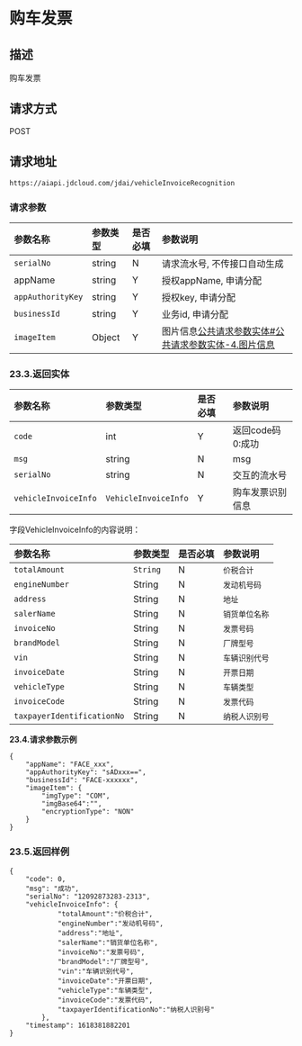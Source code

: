 # 购车发票


## 描述
购车发票

## 请求方式

POST

## 请求地址

```apl
https://aiapi.jdcloud.com/jdai/vehicleInvoiceRecognition
```



### 请求参数

| 参数名称          | 参数类型 | 是否必填 | 参数说明                                                     |
| :---------------- | :------- | :------- | :----------------------------------------------------------- |
| `serialNo`        | string   | N        | 请求流水号, 不传接口自动生成                                 |
| appName           | string   | Y        | 授权appName, 申请分配                                        |
| `appAuthorityKey` | string   | Y        | 授权key, 申请分配                                            |
| `businessId`      | string   | Y        | 业务id, 申请分配                                             |
| `imageItem`       | Object   | Y        | 图片信息[公共请求参数实体#公共请求参数实体-4.图片信息](https://cf.jd.com/pages/viewpage.action?pageId=138528176#id-公共请求参数实体-公共请求参数实体-4.图片信息) |

###  23.3.返回实体

| 参数名称             | 参数类型             | 是否必填 | 参数说明         |
| :------------------- | :------------------- | :------- | :--------------- |
| `code`               | int                  | Y        | 返回code码0:成功 |
| `msg`                | string               | N        | msg              |
| `serialNo`           | string               | N        | 交互的流水号     |
| `vehicleInvoiceInfo` | `VehicleInvoiceInfo` | Y        | 购车发票识别信息 |

字段VehicleInvoiceInfo的内容说明：

| 参数名称                   | 参数类型 | 是否必填 | 参数说明       |
| :------------------------- | :------- | :------- | :------------- |
| `totalAmount`              | `String` | N        | `价税合计`     |
| `engineNumber`             | String   | N        | `发动机号码`   |
| `address`                  | String   | N        | `地址`         |
| `salerName`                | String   | N        | `销货单位名称` |
| `invoiceNo`                | String   | N        | `发票号码`     |
| `brandModel`               | String   | N        | `厂牌型号`     |
| `vin`                      | String   | N        | `车辆识别代号` |
| `invoiceDate`              | String   | N        | `开票日期`     |
| `vehicleType`              | String   | N        | `车辆类型`     |
| `invoiceCode`              | String   | N        | `发票代码`     |
| `taxpayerIdentificationNo` | String   | N        | `纳税人识别号` |

**23.4.请求参数示例**

```
{
	"appName": "FACE_xxx",
	"appAuthorityKey": "sADxxx==",
	"businessId": "FACE-xxxxxx",
	"imageItem": {
		"imgType": "COM",
		"imgBase64":"",
		"encryptionType": "NON"
	}
}
```



### 23.5.返回样例

```
{
    "code": 0,
    "msg": "成功",
    "serialNo": "12092873283-2313",
    "vehicleInvoiceInfo": {
			"totalAmount":"价税合计",
 			"engineNumber":"发动机号码", 
 			"address":"地址", 
 			"salerName":"销货单位名称", 
 			"invoiceNo":"发票号码", 
 			"brandModel":"厂牌型号", 
 			"vin":"车辆识别代号", 
 			"invoiceDate":"开票日期", 
 			"vehicleType":"车辆类型", 
 			"invoiceCode":"发票代码", 
 			"taxpayerIdentificationNo":"纳税人识别号"
		},
    "timestamp": 1618381882201
}
```